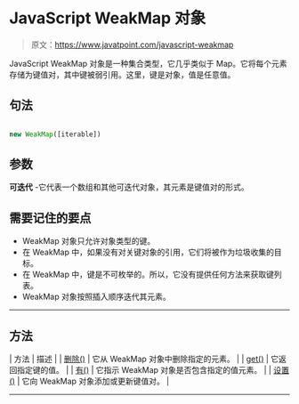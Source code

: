 # JavaScript WeakMap 对象

> 原文：<https://www.javatpoint.com/javascript-weakmap>

JavaScript WeakMap 对象是一种集合类型，它几乎类似于 Map。它将每个元素存储为键值对，其中键被弱引用。这里，键是对象，值是任意值。

## 句法

```js

new WeakMap([iterable])

```

## 参数

**可迭代** -它代表一个数组和其他可迭代对象，其元素是键值对的形式。

## 需要记住的要点

*   WeakMap 对象只允许对象类型的键。
*   在 WeakMap 中，如果没有对关键对象的引用，它们将被作为垃圾收集的目标。
*   在 WeakMap 中，键是不可枚举的。所以，它没有提供任何方法来获取键列表。
*   WeakMap 对象按照插入顺序迭代其元素。

* * *

## 方法

| 方法 | 描述 |
| [删除()](javascript-weakmap-delete-method) | 它从 WeakMap 对象中删除指定的元素。 |
| [get()](javascript-weakmap-get-method) | 它返回指定键的值。 |
| [有()](javascript-weakmap-has-method) | 它指示 WeakMap 对象是否包含指定的值元素。 |
| [设置()](javascript-weakmap-set-method) | 它向 WeakMap 对象添加或更新键值对。 |

* * *